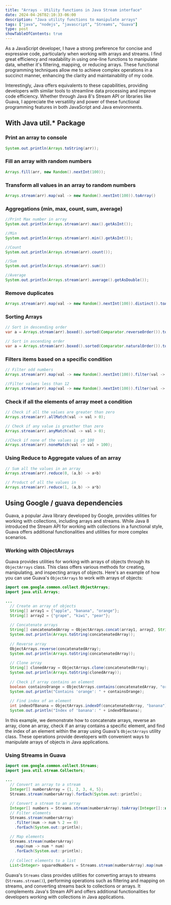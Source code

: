 ```yaml
---
title: "Arrays - Utility functions in Java Stream interface"
date: 2024-04-26T02:10:33-06:00
description: "Java utility functions to manipulate arrays"
tags: ["java", "nodejs", "javascript", "Streams", "Guava"]
type: post
showTableOfContents: true
---
```



As a JavaScript developer, I have a strong preference for concise and expressive code, particularly when working with arrays and streams. I find great efficiency and readability in using one-line functions to manipulate data, whether it's filtering, mapping, or reducing arrays. These functional programming techniques allow me to achieve complex operations in a succinct manner, enhancing the clarity and maintainability of my code. 

Interestingly, Java offers equivalents to these capabilities, providing developers with similar tools to streamline data processing and improve code efficiency. Whether through Java 8's Stream API or libraries like Guava, I appreciate the versatility and power of these functional programming features in both JavaScript and Java environments.

## With Java util.* Package

### Print an array to console
```java
System.out.println(Arrays.toString(arr));
```

### Fill an array with random numbers
```java
Arrays.fill(arr, new Random().nextInt(100));
```

### Transform all values in an array to random numbers

```java
Arrays.stream(arr).map(val -> new Random().nextInt(100)).toArray()
```

### Aggregations (min, max, count, sum, average)

```java
//Print Max number in array
System.out.println(Arrays.stream(arr).max().getAsInt());

//Min
System.out.println(Arrays.stream(arr).min().getAsInt());

//Count
System.out.println(Arrays.stream(arr).count());

//Sum
System.out.println(Arrays.stream(arr).sum())

//Average
System.out.println(Arrays.stream(arr).average().getAsDouble());
```

### Remove duplicates

```java
Arrays.stream(arr).map(val -> new Random().nextInt(100)).distinct().toArray();
```

### Sorting Arrays

```java
// Sort in descending order
var a = Arrays.stream(arr).boxed().sorted(Comparator.reverseOrder()).toArray();

// Sort in ascending order
var a = Arrays.stream(arr).boxed().sorted(Comparator.naturalOrder()).toArray();
```

### Filters items based on a specific condition

```java
// Filter odd numbers
Arrays.stream(arr).map(val -> new Random().nextInt(100)).filter(val -> val % 2 == 0).toArray();

//Filter values less than 12
Arrays.stream(arr).map(val -> new Random().nextInt(100)).filter(val -> val < 12).toArray();
```

### Check if all the elements of array meet a condition
```java
// Check if all the values are greater than zero
Arrays.stream(arr).allMatch(val -> val > 0);

// Check if any value is greather than zero
Arrays.stream(arr).anyMatch(val -> val > 0);

//Check if none of the values is gt 100
Arrays.stream(arr).noneMatch(val -> val > 100);
```

### Using Reduce to Aggregate values of an array

```java
// Sum all the values in an array
Arrays.stream(arr).reduce(0, (a,b) -> a+b)

// Product of all the values in
Arrays.stream(arr).reduce(1, (a,b) -> a*b)
```

## Using Google / guava dependencies

Guava, a popular Java library developed by Google, provides utilities for working with collections, including arrays and streams. While Java 8 introduced the Stream API for working with collections in a functional style, Guava offers additional functionalities and utilities for more complex scenarios. 

### Working with ObjectArrays

Guava provides utilities for working with arrays of objects through its `ObjectArrays` class. This class offers various methods for creating, manipulating, and inspecting arrays of objects. Here's an example of how you can use Guava's `ObjectArrays` to work with arrays of objects:

```java
import com.google.common.collect.ObjectArrays;
import java.util.Arrays;

...
  // Create an array of objects
  String[] array1 = {"apple", "banana", "orange"};
  String[] array2 = {"grape", "kiwi", "pear"};
  
  // Concatenate arrays
  String[] concatenatedArray = ObjectArrays.concat(array1, array2, String.class);
  System.out.println(Arrays.toString(concatenatedArray));
  
  // Reverse array
  ObjectArrays.reverse(concatenatedArray);
  System.out.println(Arrays.toString(concatenatedArray));
  
  // Clone array
  String[] clonedArray = ObjectArrays.clone(concatenatedArray);
  System.out.println(Arrays.toString(clonedArray));
  
  // Check if array contains an element
  boolean containsOrange = ObjectArrays.contains(concatenatedArray, "orange");
  System.out.println("Contains 'orange': " + containsOrange);
  
  // Find index of an element
  int indexOfBanana = ObjectArrays.indexOf(concatenatedArray, "banana");
  System.out.println("Index of 'banana': " + indexOfBanana);

```

In this example, we demonstrate how to concatenate arrays, reverse an array, clone an array, check if an array contains a specific element, and find the index of an element within the array using Guava's `ObjectArrays` utility class. These operations provide developers with convenient ways to manipulate arrays of objects in Java applications.

### Using Streams in Guava

```java
import com.google.common.collect.Streams;
import java.util.stream.Collectors;

...
  // Convert an array to a stream
  Integer[] numbersArray = {1, 2, 3, 4, 5};
  Streams.stream(numbersArray).forEach(System.out::println);
  
  // Convert a stream to an array
  Integer[] numbers = Streams.stream(numbersArray).toArray(Integer[]::new);
  // Filter elements
  Streams.stream(numbersArray)
    .filter(num -> num % 2 == 0)
    .forEach(System.out::println);
  
  // Map elements
  Streams.stream(numbersArray)
    .map(num -> num * num)
    .forEach(System.out::println);
  
  // Collect elements to a list
  List<Integer> squaredNumbers = Streams.stream(numbersArray).map(num -> num * num).collect(Collectors.toList());

```

Guava's `Streams` class provides utilities for converting arrays to streams (`Streams.stream()`), performing operations such as filtering and mapping on streams, and converting streams back to collections or arrays. It complements Java's Stream API and offers additional functionalities for developers working with collections in Java applications.